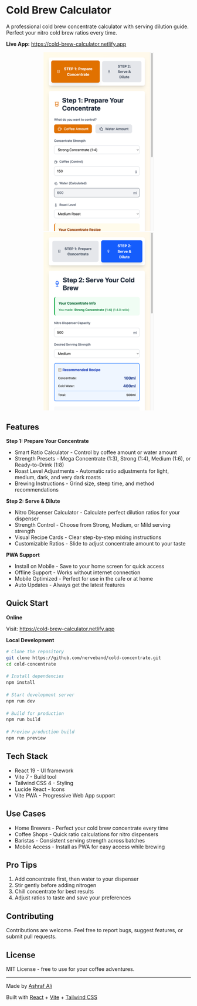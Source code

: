 # Cold Brew Calculator

A professional cold brew concentrate calculator with serving dilution guide. Perfect your nitro cold brew ratios every time.

**Live App:** https://cold-brew-calculator.netlify.app

<div align="center">
  <img src="screenshot-prepare.png" width="300" alt="Prepare Concentrate Screen" />
  <img src="screenshot-serve.png" width="300" alt="Serve & Dilute Screen" />
</div>

## Features

**Step 1: Prepare Your Concentrate**
- Smart Ratio Calculator - Control by coffee amount or water amount
- Strength Presets - Mega Concentrate (1:3), Strong (1:4), Medium (1:6), or Ready-to-Drink (1:8)
- Roast Level Adjustments - Automatic ratio adjustments for light, medium, dark, and very dark roasts
- Brewing Instructions - Grind size, steep time, and method recommendations

**Step 2: Serve & Dilute**
- Nitro Dispenser Calculator - Calculate perfect dilution ratios for your dispenser
- Strength Control - Choose from Strong, Medium, or Mild serving strength
- Visual Recipe Cards - Clear step-by-step mixing instructions
- Customizable Ratios - Slide to adjust concentrate amount to your taste

**PWA Support**
- Install on Mobile - Save to your home screen for quick access
- Offline Support - Works without internet connection
- Mobile Optimized - Perfect for use in the cafe or at home
- Auto Updates - Always get the latest features

## Quick Start

**Online**

Visit: https://cold-brew-calculator.netlify.app

**Local Development**

```bash
# Clone the repository
git clone https://github.com/nerveband/cold-concentrate.git
cd cold-concentrate

# Install dependencies
npm install

# Start development server
npm run dev

# Build for production
npm run build

# Preview production build
npm run preview
```

## Tech Stack

- React 19 - UI framework
- Vite 7 - Build tool
- Tailwind CSS 4 - Styling
- Lucide React - Icons
- Vite PWA - Progressive Web App support

## Use Cases

- Home Brewers - Perfect your cold brew concentrate every time
- Coffee Shops - Quick ratio calculations for nitro dispensers
- Baristas - Consistent serving strength across batches
- Mobile Access - Install as PWA for easy access while brewing

## Pro Tips

1. Add concentrate first, then water to your dispenser
2. Stir gently before adding nitrogen
3. Chill concentrate for best results
4. Adjust ratios to taste and save your preferences

## Contributing

Contributions are welcome. Feel free to report bugs, suggest features, or submit pull requests.

## License

MIT License - free to use for your coffee adventures.

---

Made by [Ashraf Ali](https://ashrafali.net)

Built with [React](https://react.dev) + [Vite](https://vite.dev) + [Tailwind CSS](https://tailwindcss.com)
